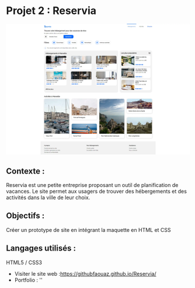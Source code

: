 # Projet 2 : Reservia

![Reservia](images/Reservia.webp?raw=true "Cover Reservia OpenClassrooms")

## Contexte :

Reservia est une petite entreprise proposant un outil de planification de vacances. Le site permet aux usagers de trouver des hébergements et des activités dans la ville de leur choix.

## Objectifs :

Créer un prototype de site en intégrant la maquette en HTML et CSS

## Langages utilisés :

HTML5 / CSS3

- Visiter le site web :https://githubfaouaz.github.io/Reservia/
- Portfolio : ''
